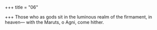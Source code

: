 +++
title = "06"

+++
Those who as gods sit in the luminous realm of the firmament, in  heaven—
with the Maruts, o Agni, come hither.